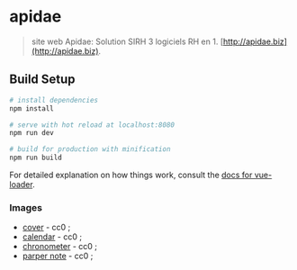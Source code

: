# apidae

>  site web Apidae: Solution SIRH 3 logiciels RH en 1. [http://apidae.biz](http://apidae.biz).

## Build Setup

``` bash
# install dependencies
npm install

# serve with hot reload at localhost:8080
npm run dev

# build for production with minification
npm run build
```

For detailed explanation on how things work, consult the [docs for vue-loader](http://vuejs.github.io/vue-loader).

### Images

* [cover](https://unsplash.com/@flenjoore?photo=uF860tgJ-jw) - cc0 ;
* [calendar](https://pixabay.com/photo-1559935/) - cc0 ;
* [chronometer](https://pixabay.com/photo-303642/) - cc0 ;
* [parper note](https://pixabay.com/photo-908890/) - cc0 ;
